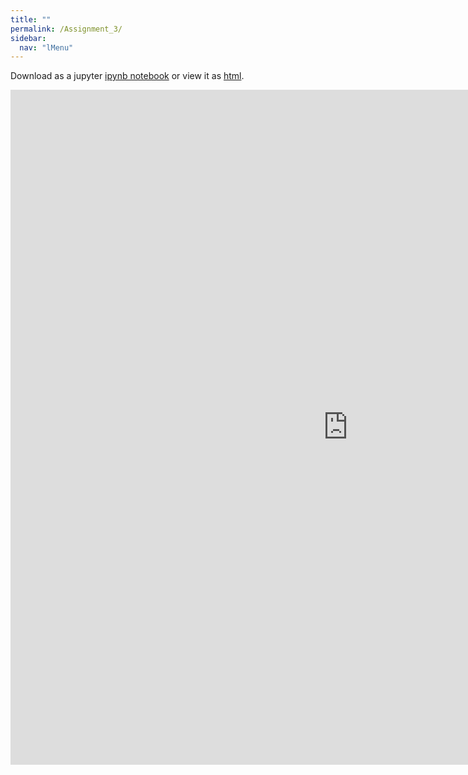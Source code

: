 ```yaml
---
title: ""
permalink: /Assignment_3/
sidebar:
  nav: "lMenu"
---
```


Download as a jupyter [ipynb notebook](https://datascience-intro.github.io/1MS041-2025/notebooks/Assignment_3.ipynb) or view it as [html](https://datascience-intro.github.io/1MS041-2025/notebooks/Assignment_3.html).

<iframe src="https://datascience-intro.github.io/1MS041-2025/notebooks/Assignment_3.html" width="1080" height="1080" frameborder="0"></iframe>

    
